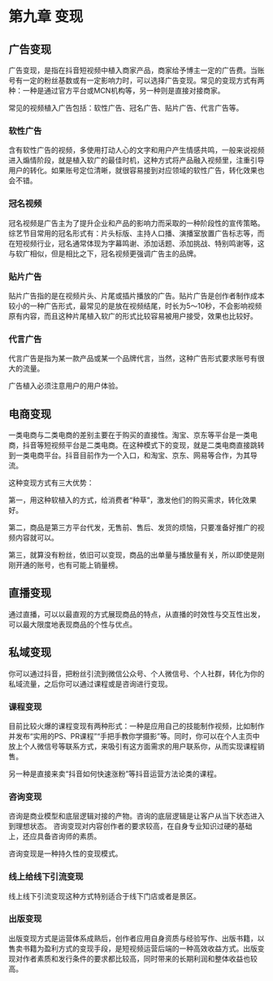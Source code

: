 # 第九章 变现

## 广告变现

广告变现，是指在抖音短视频中植入商家产品，商家给予博主一定的广告费。当账号有一定的粉丝基数或有一定影响力时，可以选择广告变现。常见的变现方式有两种：一种是通过官方平台或MCN机构等，另一种则是直接对接商家。

常见的视频植入广告包括：软性广告、冠名广告、贴片广告、代言广告等。

### 软性广告

含有软性广告的视频，多使用打动人心的文字和用户产生情感共鸣，一般来说视频进入煽情阶段，就是植入软广的最佳时机，这种方式将产品融入视频里，注重引导用户的转化。如果账号定位清晰，就很容易接到对应领域的软性广告，转化效果也会不错。

### 冠名视频

冠名视频是广告主为了提升企业和产品的影响力而采取的一种阶段性的宣传策略。综艺节目常用的冠名形式有：片头标版、主持人口播、演播室放置广告标志等，而在短视频行业，冠名通常体现为字幕鸣谢、添加话题、添加挑战、特别鸣谢等，这与软广相似，但是相比之下，冠名视频更强调广告主的品牌。

### 贴片广告

贴片广告指的是在视频片头、片尾或插片播放的广告。贴片广告是创作者制作成本较小的一种广告形式，最常见的是放在视频结尾，时长为5～10秒，不会影响视频原有内容，而且这种片尾植入软广的形式比较容易被用户接受，效果也比较好。

### 代言广告

代言广告是指为某一款产品或某一个品牌代言，当然，这种广告形式要求账号有很大的流量。

广告植入必须注意用户的用户体验。

## 电商变现

一类电商与二类电商的差别主要在于购买的直接性。淘宝、京东等平台是一类电商，抖音等短视频平台是二类电商。在这种模式下的变现，就是二类电商直接跳转到一类电商平台。抖音目前作为一个入口，和淘宝、京东、网易等合作，为其导流。

这种变现方式有三大优势：

第一，用这种软植入的方式，给消费者“种草”，激发他们的购买需求，转化效果好。

第二，商品是第三方平台代发，无售前、售后、发货的烦恼，只要准备好推广的视频内容就可以。

第三，就算没有粉丝，依旧可以变现，商品的出单量与播放量有关，所以即使是刚刚开通的账号，也有可能上销量榜。

## 直播变现

通过直播，可以以最直观的方式展现商品的特点，从直播的时效性与交互性出发，可以最大限度地表现商品的个性与优点。

## 私域变现

你可以通过抖音，把粉丝引流到微信公众号、个人微信号、个人社群，转化为你的私域流量，之后你可以通过课程或是咨询进行变现。

### 课程变现

目前比较火爆的课程变现有两种形式：一种是应用自己的技能制作视频，比如制作并发布“实用的PS、PR课程”“手把手教你学摄影”等。同时，你可以在个人主页中放上个人微信号等联系方式，来吸引有这方面需求的用户联系你，从而实现课程销售。

另一种是直接来卖“抖音如何快速涨粉”等抖音运营方法论类的课程。

### 咨询变现

咨询是商业模型和底层逻辑对接的产物。咨询的底层逻辑是让客户从当下状态进入到理想状态。
咨询变现对内容创作者的要求较高，在自身专业知识过硬的基础上，还应具备咨询师的素质。

咨询变现是一种持久性的变现模式。

### 线上给线下引流变现

线上线下引流变现这种方式特别适合于线下门店或者是景区。

### 出版变现

出版变现方式是运营体系成熟后，创作者应用自身资质与经验写作、出版书籍，以售卖书籍为盈利方式的变现手段，是短视频运营后端的一种高效收益方式。出版变现对作者素质和发行条件的要求都比较高，同时带来的长期利润和整体收益也较高。







